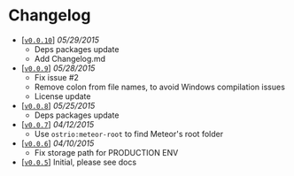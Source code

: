 Changelog
=========

 - [[`v0.0.10`](https://github.com/VeliovGroup/Meteor-logger-file/releases/tag/v0.0.10)] *05/29/2015*
   - Deps packages update
   - Add Changelog.md
 - [[`v0.0.9`](https://github.com/VeliovGroup/Meteor-logger-file/releases/tag/v0.0.9)] *05/28/2015*
   - Fix issue #2
   - Remove colon from file names, to avoid Windows compilation issues
   - License update
 - [[`v0.0.8`](https://github.com/VeliovGroup/Meteor-logger-file/releases/tag/v0.0.8)] *05/25/2015*
   - Deps packages update
 - [[`v0.0.7`](https://github.com/VeliovGroup/Meteor-logger-file/releases/tag/v0.0.7)] *04/12/2015*
   - Use `ostrio:meteor-root` to find Meteor's root folder
 - [[`v0.0.6`](https://github.com/VeliovGroup/Meteor-logger-file/releases/tag/v0.0.6)] *04/10/2015*
   - Fix storage path for PRODUCTION ENV
 - [[`v0.0.5`](https://github.com/VeliovGroup/Meteor-logger-file/releases/tag/v0.0.5)] Initial, please see docs